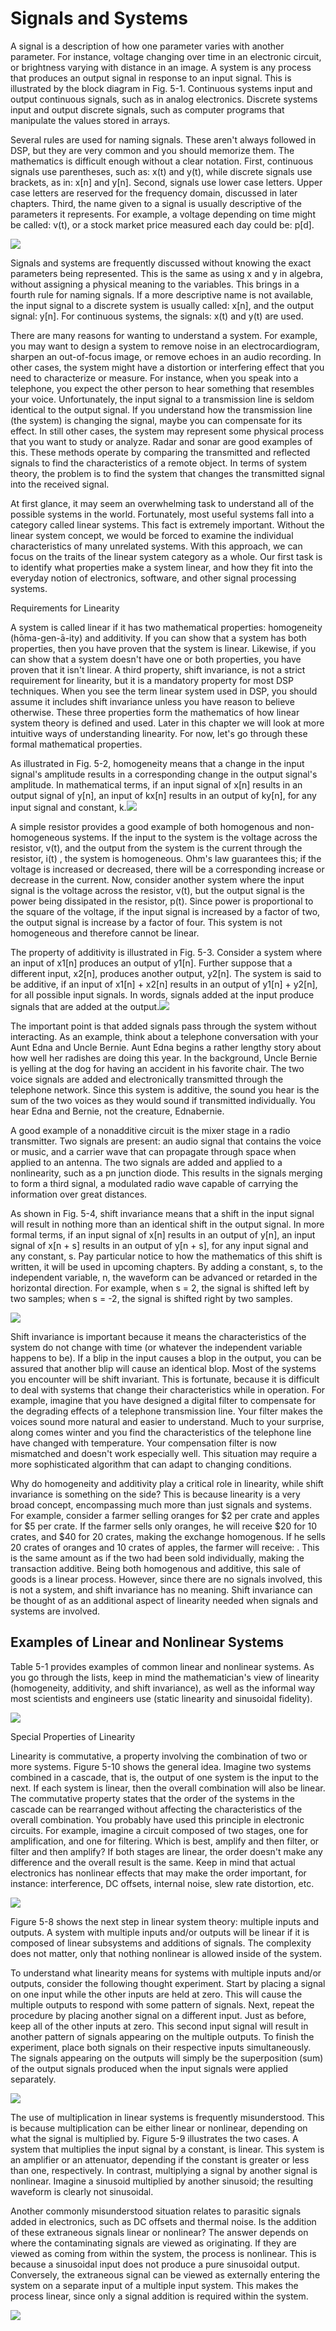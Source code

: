 # Signals and Systems



A signal is a description of how one parameter varies with another parameter. For instance, voltage changing over time in an electronic circuit, or brightness varying with distance in an image. A system is any process that produces an output signal in response to an input signal. This is illustrated by the block diagram in Fig. 5-1. Continuous systems input and output continuous signals, such as in analog electronics. Discrete systems input and output discrete signals, such as computer programs that manipulate the values stored in arrays.

Several rules are used for naming signals. These aren't always followed in DSP, but they are very common and you should memorize them. The mathematics is difficult enough without a clear notation. First, continuous signals use parentheses, such as: x\(t\) and y\(t\), while discrete signals use brackets, as in: x\[n\] and y\[n\]. Second, signals use lower case letters. Upper case letters are reserved for the frequency domain, discussed in later chapters. Third, the name given to a signal is usually descriptive of the parameters it represents. For example, a voltage depending on time might be called: v\(t\), or a stock market price measured each day could be: p\[d\].

![](http://www.dspguide.com/graphics/F_5_1.gif)

Signals and systems are frequently discussed without knowing the exact parameters being represented. This is the same as using x and y in algebra, without assigning a physical meaning to the variables. This brings in a fourth rule for naming signals. If a more descriptive name is not available, the input signal to a discrete system is usually called: x\[n\], and the output signal: y\[n\]. For continuous systems, the signals: x\(t\) and y\(t\) are used.

There are many reasons for wanting to understand a system. For example, you may want to design a system to remove noise in an electrocardiogram, sharpen an out-of-focus image, or remove echoes in an audio recording. In other cases, the system might have a distortion or interfering effect that you need to characterize or measure. For instance, when you speak into a telephone, you expect the other person to hear something that resembles your voice. Unfortunately, the input signal to a transmission line is seldom identical to the output signal. If you understand how the transmission line \(the system\) is changing the signal, maybe you can compensate for its effect. In still other cases, the system may represent some physical process that you want to study or analyze. Radar and sonar are good examples of this. These methods operate by comparing the transmitted and reflected signals to find the characteristics of a remote object. In terms of system theory, the problem is to find the system that changes the transmitted signal into the received signal.

At first glance, it may seem an overwhelming task to understand all of the possible systems in the world. Fortunately, most useful systems fall into a category called linear systems. This fact is extremely important. Without the linear system concept, we would be forced to examine the individual characteristics of many unrelated systems. With this approach, we can focus on the traits of the linear system category as a whole. Our first task is to identify what properties make a system linear, and how they fit into the everyday notion of electronics, software, and other signal processing systems.



Requirements for Linearity

A system is called linear if it has two mathematical properties: homogeneity \(hōma-gen-ā-ity\) and additivity. If you can show that a system has both properties, then you have proven that the system is linear. Likewise, if you can show that a system doesn't have one or both properties, you have proven that it isn't linear. A third property, shift invariance, is not a strict requirement for linearity, but it is a mandatory property for most DSP techniques. When you see the term linear system used in DSP, you should assume it includes shift invariance unless you have reason to believe otherwise. These three properties form the mathematics of how linear system theory is defined and used. Later in this chapter we will look at more intuitive ways of understanding linearity. For now, let's go through these formal mathematical properties.

As illustrated in Fig. 5-2, homogeneity means that a change in the input signal's amplitude results in a corresponding change in the output signal's amplitude. In mathematical terms, if an input signal of x\[n\] results in an output signal of y\[n\], an input of kx\[n\] results in an output of ky\[n\], for any input signal and constant, k.![](http://www.dspguide.com/graphics/F_5_2.gif)

A simple resistor provides a good example of both homogenous and non-homogeneous systems. If the input to the system is the voltage across the resistor, v\(t\), and the output from the system is the current through the resistor, i\(t\) , the system is homogeneous. Ohm's law guarantees this; if the voltage is increased or decreased, there will be a corresponding increase or decrease in the current. Now, consider another system where the input signal is the voltage across the resistor, v\(t\), but the output signal is the power being dissipated in the resistor, p\(t\). Since power is proportional to the square of the voltage, if the input signal is increased by a factor of two, the output signal is increase by a factor of four. This system is not homogeneous and therefore cannot be linear.

The property of additivity is illustrated in Fig. 5-3. Consider a system where an input of x1\[n\] produces an output of y1\[n\]. Further suppose that a different input, x2\[n\], produces another output, y2\[n\]. The system is said to be additive, if an input of x1\[n\] + x2\[n\] results in an output of y1\[n\] + y2\[n\], for all possible input signals. In words, signals added at the input produce signals that are added at the output.![](http://www.dspguide.com/graphics/F_5_3.gif)

The important point is that added signals pass through the system without interacting. As an example, think about a telephone conversation with your Aunt Edna and Uncle Bernie. Aunt Edna begins a rather lengthy story about how well her radishes are doing this year. In the background, Uncle Bernie is yelling at the dog for having an accident in his favorite chair. The two voice signals are added and electronically transmitted through the telephone network. Since this system is additive, the sound you hear is the sum of the two voices as they would sound if transmitted individually. You hear Edna and Bernie, not the creature, Ednabernie.

A good example of a nonadditive circuit is the mixer stage in a radio transmitter. Two signals are present: an audio signal that contains the voice or music, and a carrier wave that can propagate through space when applied to an antenna. The two signals are added and applied to a nonlinearity, such as a pn junction diode. This results in the signals merging to form a third signal, a modulated radio wave capable of carrying the information over great distances.

As shown in Fig. 5-4, shift invariance means that a shift in the input signal will result in nothing more than an identical shift in the output signal. In more formal terms, if an input signal of x\[n\] results in an output of y\[n\], an input signal of x\[n + s\] results in an output of y\[n + s\], for any input signal and any constant, s. Pay particular notice to how the mathematics of this shift is written, it will be used in upcoming chapters. By adding a constant, s, to the independent variable, n, the waveform can be advanced or retarded in the horizontal direction. For example, when s = 2, the signal is shifted left by two samples; when s = -2, the signal is shifted right by two samples.

![](http://www.dspguide.com/graphics/F_5_4.gif)

Shift invariance is important because it means the characteristics of the system do not change with time \(or whatever the independent variable happens to be\). If a blip in the input causes a blop in the output, you can be assured that another blip will cause an identical blop. Most of the systems you encounter will be shift invariant. This is fortunate, because it is difficult to deal with systems that change their characteristics while in operation. For example, imagine that you have designed a digital filter to compensate for the degrading effects of a telephone transmission line. Your filter makes the voices sound more natural and easier to understand. Much to your surprise, along comes winter and you find the characteristics of the telephone line have changed with temperature. Your compensation filter is now mismatched and doesn't work especially well. This situation may require a more sophisticated algorithm that can adapt to changing conditions.

Why do homogeneity and additivity play a critical role in linearity, while shift invariance is something on the side? This is because linearity is a very broad concept, encompassing much more than just signals and systems. For example, consider a farmer selling oranges for $2 per crate and apples for $5 per crate. If the farmer sells only oranges, he will receive $20 for 10 crates, and $40 for 20 crates, making the exchange homogenous. If he sells 20 crates of oranges and 10 crates of apples, the farmer will receive: . This is the same amount as if the two had been sold individually, making the transaction additive. Being both homogenous and additive, this sale of goods is a linear process. However, since there are no signals involved, this is not a system, and shift invariance has no meaning. Shift invariance can be thought of as an additional aspect of linearity needed when signals and systems are involved.





## Examples of Linear and Nonlinear Systems

Table 5-1 provides examples of common linear and nonlinear systems. As you go through the lists, keep in mind the mathematician's view of linearity \(homogeneity, additivity, and shift invariance\), as well as the informal way most scientists and engineers use \(static linearity and sinusoidal fidelity\).

![](http://www.dspguide.com/graphics/T_5_1.gif)

Special Properties of Linearity

Linearity is commutative, a property involving the combination of two or more systems. Figure 5-10 shows the general idea. Imagine two systems combined in a cascade, that is, the output of one system is the input to the next. If each system is linear, then the overall combination will also be linear. The commutative property states that the order of the systems in the cascade can be rearranged without affecting the characteristics of the overall combination. You probably have used this principle in electronic circuits. For example, imagine a circuit composed of two stages, one for amplification, and one for filtering. Which is best, amplify and then filter, or filter and then amplify? If both stages are linear, the order doesn't make any difference and the overall result is the same. Keep in mind that actual electronics has nonlinear effects that may make the order important, for instance: interference, DC offsets, internal noise, slew rate distortion, etc.

![](http://www.dspguide.com/graphics/F_5_7.gif)

Figure 5-8 shows the next step in linear system theory: multiple inputs and outputs. A system with multiple inputs and/or outputs will be linear if it is composed of linear subsystems and additions of signals. The complexity does not matter, only that nothing nonlinear is allowed inside of the system.

To understand what linearity means for systems with multiple inputs and/or outputs, consider the following thought experiment. Start by placing a signal on one input while the other inputs are held at zero. This will cause the multiple outputs to respond with some pattern of signals. Next, repeat the procedure by placing another signal on a different input. Just as before, keep all of the other inputs at zero. This second input signal will result in another pattern of signals appearing on the multiple outputs. To finish the experiment, place both signals on their respective inputs simultaneously. The signals appearing on the outputs will simply be the superposition \(sum\) of the output signals produced when the input signals were applied separately.

![](http://www.dspguide.com/graphics/F_5_8.gif)

The use of multiplication in linear systems is frequently misunderstood. This is because multiplication can be either linear or nonlinear, depending on what the signal is multiplied by. Figure 5-9 illustrates the two cases. A system that multiplies the input signal by a constant, is linear. This system is an amplifier or an attenuator, depending if the constant is greater or less than one, respectively. In contrast, multiplying a signal by another signal is nonlinear. Imagine a sinusoid multiplied by another sinusoid; the resulting waveform is clearly not sinusoidal.

Another commonly misunderstood situation relates to parasitic signals added in electronics, such as DC offsets and thermal noise. Is the addition of these extraneous signals linear or nonlinear? The answer depends on where the contaminating signals are viewed as originating. If they are viewed as coming from within the system, the process is nonlinear. This is because a sinusoidal input does not produce a pure sinusoidal output. Conversely, the extraneous signal can be viewed as externally entering the system on a separate input of a multiple input system. This makes the process linear, since only a signal addition is required within the system.

![](http://www.dspguide.com/graphics/F_5_9.gif)

